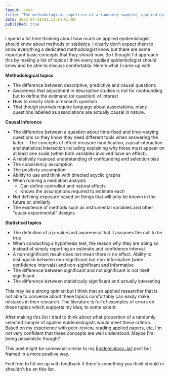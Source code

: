 ```yaml
---
layout: post
title: "The methodological expertise of a randomly-sampled, applied epidemiologist"
date: 2023-04-11T01:13:14-05:00
published: true
---
```


I spend a lot time thinking about how much an applied epidemiologist should know about methods or statistics. I clearly  don't expect them to know everything a dedicated methodologist know but there are some important basic concepts that they should now. So I thought I'd approach this by making a list of topics I think every applied epidemiologist should know and be able to discuss comfortably. Here's what I came up with:

**Methodological topics**

  * The difference between descriptive, predictive and causal questions
  * Awareness that adjustment in descriptive studies is not for confounding but to define the estimand (or question) of interest
  * How to clearly state a research question
  * That though journals require language about associations, many questions labelled as associations are actually causal in nature.
  
**Causal inference**

  * The difference between a question about time-fixed and time-varying questions so they know they need different tools when answering the latter. - The concepts of effect measure modification, causal interaction and statistical interaction including explaining why these must appear on at least one scale (when both variables involved have an effect).
  * A relatively nuanced understanding of confounding and selection bias
  * The consistency assumption
  * The positivty assumption
  * Ability to use and think with directed acyclic graphs
  * When running a mediation analysis
    + Can define controlled and natural effects
    + Knows the assumptions required to estimate each
  * Not defining exposure based on things that will only be known in the future or, similarly
  * The existence of methods such as instrumental variables and other "quasi-experimental" designs


**Statistical topics**

* The definition of a p-value and awareness that it assumes the null to be true
* When conducting a hypothesis test, the reason why they are doing so instead of simply reporting an estimate and confidence interval
* A non-significant result does not mean there is no effect. Ability to distinguish between non-significant but non-informative (wide confidence intervals) and non-siginificant and informative
* The difference between significant and not significant is not itself significant
* The difference between statistically significant and actually interesting

This may be a strong opinion but I think that an applied researcher that is not able to converse about these topics comfortably can easily make mistakes in their research. The literature is full of examples of errors on these topics which supports my idea, to some extent. 

After making this list I tried to think about what proportion of a randomly selected sample of applied epidemiologists would meet these criteria. Based on my experience with peer-review, reading applied papers, etc, I'm not very confident that these concepts are well understood. Maybe I'm being pessimistic though? 

This post might be somewhat similar to my [Epidemiology
Jail](https://www.jeremylabrecque.org/post/epidemiology_jail/) post but
framed in a more positive way.

Feel free to hit me up with feedback if there's something you think should or shouldn't be on this list. 

